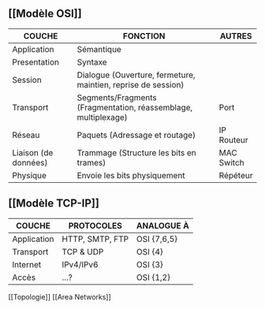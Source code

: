 ## [[Modèle OSI]]

| COUCHE               | FONCTION                                                       | AUTRES        |
| -------------------- | -------------------------------------------------------------- | ------------- |
| Application          | Sémantique                                                     |               |
| Presentation         | Syntaxe                                                        |               |
| Session              | Dialogue (Ouverture, fermeture, maintien, reprise de session)  |               |
| Transport            | Segments/Fragments (Fragmentation, réassemblage, multiplexage) | Port          |
| Réseau               | Paquets (Adressage et routage)                                 | IP<br>Routeur |
| Liaison (de données) | Trammage (Structure les bits en trames)                        | MAC<br>Switch |
| Physique             | Envoie les bits physiquement                                   | Répéteur      |


## [[Modèle TCP-IP]]

| COUCHE      | PROTOCOLES      | ANALOGUE À  |
| ----------- | --------------- | ----------- |
| Application | HTTP, SMTP, FTP | OSI {7,6,5} |
| Transport   | TCP & UDP       | OSI {4}     |
| Internet    | IPv4/IPv6       | OSI {3}     |
| Accès       | ...?            | OSI {1,2}   |


[[Topologie]]
[[Area Networks]]